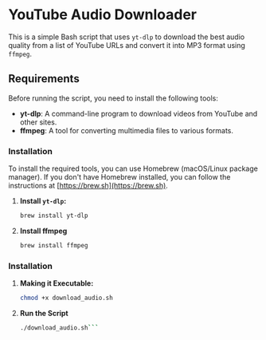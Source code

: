 # YouTube Audio Downloader

This is a simple Bash script that uses `yt-dlp` to download the best audio quality from a list of YouTube URLs and convert it into MP3 format using `ffmpeg`.

## Requirements

Before running the script, you need to install the following tools:

- **yt-dlp**: A command-line program to download videos from YouTube and other sites.
- **ffmpeg**: A tool for converting multimedia files to various formats.

### Installation

To install the required tools, you can use Homebrew (macOS/Linux package manager). If you don't have Homebrew installed, you can follow the instructions at [https://brew.sh](https://brew.sh).

1. **Install `yt-dlp`:**

   ```bash
   brew install yt-dlp


2. **Install ffmpeg**

   ```bash
   brew install ffmpeg


### Installation

1. **Making it Executable:**
   
   ```bash
   chmod +x download_audio.sh

2. **Run the Script**

   ```bash
   ./download_audio.sh```



